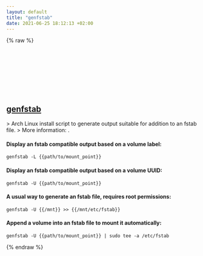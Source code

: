 ```yaml
---
layout: default
title: "genfstab"
date: 2021-06-25 18:12:13 +02:00
---
```

{% raw %}
<h2 id="genfstab">
  <a href="/en/linux/genfstab.html">genfstab</a> <a href="#genfstab"><svg class="icon">
    <use href="/assets/images/unicode_sprite.svg#link" />
  </svg></a>
</h2>
> Arch Linux install script to generate output suitable for addition to an fstab file.
> More information: <https://man.archlinux.org/man/extra/arch-install-scripts/genfstab.8>.

#### Display an fstab compatible output based on a volume label:
```shell
genfstab -L {{path/to/mount_point}}
```
#### Display an fstab compatible output based on a volume UUID:
```shell
genfstab -U {{path/to/mount_point}}
```
#### A usual way to generate an fstab file, requires root permissions:
```shell
genfstab -U {{/mnt}} >> {{/mnt/etc/fstab}}
```
#### Append a volume into an fstab file to mount it automatically:
```shell
genfstab -U {{path/to/mount_point}} | sudo tee -a /etc/fstab
```
{% endraw %}